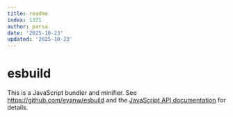 ```yaml
---
title: readme
index: 1371
author: parsa
date: '2025-10-23'
updated: '2025-10-23'
---
```

# esbuild

This is a JavaScript bundler and minifier. See https://github.com/evanw/esbuild and the [JavaScript API documentation](https://esbuild.github.io/api/) for details.
